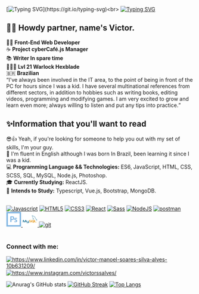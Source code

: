 [![Typing SVG](https://readme-typing-svg.herokuapp.com?font=Poppins&size=40&color=F70000&center=true&vCenter=true&lines=Hello%2C+World!;Ol%C3%A1%2C+Mundo!)](https://git.io/typing-svg)<br>
[![Typing SVG](https://readme-typing-svg.herokuapp.com?color=F70000&lines=%5BLoading...%5D;%5BLoading...%5D;%5BLoading...%5D;%5BLoading...%5D)](https://git.io/typing-svg)
<h2 align="left">👋😎 Howdy partner, name's Victor.</h2>
👨‍💻 <strong>Front-End Web Developer</strong><br>
☕ <strong>Project cyberCafé.js Manager</strong><br>
📚 <strong>Writer In spare time</strong><br>
🧙🏻‍♂️ <strong>Lvl 21 Warlock Hexblade</strong><br>
🇧🇷  <strong>Brazilian</strong><br>
<q>I've always been involved in the IT area, to the point of being in front of the PC for hours since I was a kid. I have several multinational references from different sectors, in addition to hobbies such as writing books, editing videos, programming and modifying games. I am very excited to grow and learn even more; always willing to listen and put any tips into practice.</q>

<h2 align="left">✨Information that you'll want to read</h2>
😎👍 Yeah, if you're looking for someone to help you out with my set of skills, I'm your guy.<br> 
💬 I'm fluent in English although I was born In Brazil, been learning it since I was a kid.<br>
💻 <strong>Programming Language && Technologies:</strong> ES6, JavaScript, HTML, CSS, SCSS, SQL, MySQL, Node.js, Photoshop.<br>
🎓 <strong>Currently Studying:</strong> ReactJS.<br>
🤔 <strong>Intends to Study:</strong> Typescript, Vue.js, Bootstrap, MongoDB.<br><br>

<a href="https://developer.mozilla.org/en-US/docs/Web/JavaScript" target="_blank" rel="noreferrer"><img src="https://raw.githubusercontent.com/danielcranney/readme-generator/main/public/icons/skills/javascript-colored.svg" width="36" height="36" alt="Javascript" /></a>
<a href="https://developer.mozilla.org/en-US/docs/Glossary/HTML5" target="_blank" rel="noreferrer"><img src="https://raw.githubusercontent.com/danielcranney/readme-generator/main/public/icons/skills/html5-colored.svg" width="36" height="36" alt="HTML5" /></a> 
<a href="https://www.w3.org/TR/CSS/#css" target="_blank" rel="noreferrer"><img src="https://raw.githubusercontent.com/danielcranney/readme-generator/main/public/icons/skills/css3-colored.svg" width="36" height="36" alt="CSS3" /></a> 
<a href="https://reactjs.org/" target="_blank" rel="noreferrer"><img src="https://raw.githubusercontent.com/danielcranney/readme-generator/main/public/icons/skills/react-colored.svg" width="36" height="36" alt="React" /></a> 
<a href="https://sass-lang.com/" target="_blank" rel="noreferrer"><img src="https://raw.githubusercontent.com/danielcranney/readme-generator/main/public/icons/skills/sass-colored.svg" width="36" height="36" alt="Sass" /></a> 
<a href="https://nodejs.org/en/" target="_blank" rel="noreferrer"><img src="https://raw.githubusercontent.com/danielcranney/readme-generator/main/public/icons/skills/nodejs-colored.svg" width="36" height="36" alt="NodeJS" /></a>
<a href="https://postman.com" target="_blank" rel="noreferrer"> <img src="https://www.vectorlogo.zone/logos/getpostman/getpostman-icon.svg" alt="postman" width="40" height="40"/> </a>
<a href="https://www.photoshop.com/en" target="_blank" rel="noreferrer"> <img src="https://raw.githubusercontent.com/devicons/devicon/master/icons/photoshop/photoshop-line.svg" alt="photoshop" width="40" height="40"/> </a>
<a href="https://www.mysql.com/" target="_blank" rel="noreferrer"> <img src="https://raw.githubusercontent.com/devicons/devicon/master/icons/mysql/mysql-original-wordmark.svg" alt="mysql" width="40" height="40"/> </a>
<a href="https://git-scm.com/" target="_blank" rel="noreferrer"> <img src="https://www.vectorlogo.zone/logos/git-scm/git-scm-icon.svg" alt="git" width="40" height="40"/> </a>
<br><br>
<h3 align="left">Connect with me:</h3>
<p align="left">
<a href="https://linkedin.com/in/https://www.linkedin.com/in/victor-manoel-soares-silva-alves-10b631209/" target="blank"><img align="center" src="https://raw.githubusercontent.com/rahuldkjain/github-profile-readme-generator/master/src/images/icons/Social/linked-in-alt.svg" alt="https://www.linkedin.com/in/victor-manoel-soares-silva-alves-10b631209/" height="30" width="40" /></a>
<a href="https://instagram.com/https://www.instagram.com/victorssalves/" target="blank"><img align="center" src="https://raw.githubusercontent.com/rahuldkjain/github-profile-readme-generator/master/src/images/icons/Social/instagram.svg" alt="https://www.instagram.com/victorssalves/" height="30" width="40" /></a>
</p>

![Anurag's GitHub stats](https://github-readme-stats.vercel.app/api?username=victormssa&show_icons=true&theme=dark)
[![GitHub Streak](https://github-readme-streak-stats.herokuapp.com?user=victormssa&theme=dark&date_format=j%20M%5B%20Y%5D)](https://git.io/streak-stats)
[![Top Langs](https://github-readme-stats.vercel.app/api/top-langs/?username=victormssa&layout=compact&show_icons=true&theme=dark)](https://github.com/anuraghazra/github-readme-stats)












